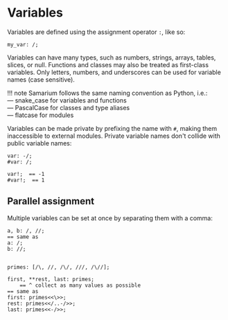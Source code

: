 # Variables

Variables are defined using the assignment operator `:`, like so:
```sm
my_var: /;
```
Variables can have many types, such as numbers, strings, arrays, tables,
slices, or null. Functions and classes may also be treated as first-class
variables. Only letters, numbers, and underscores can be used
for variable names (case sensitive).

!!! note
    Samarium follows the same naming convention as Python, i.e.:<br>
    — snake_case for variables and functions<br>
    — PascalCase for classes and type aliases<br>
    — flatcase for modules

Variables can be made private by prefixing the name with `#`, making them
inaccessible to external modules. Private variable names don't collide with
public variable names:
```sm
var: -/;
#var: /;

var!;  == -1
#var!;  == 1
```


## Parallel assignment

Multiple variables can be set at once by separating them with a comma:
```sm
a, b: /, //;
== same as
a: /;
b: //;


primes: [/\, //, /\/, ///, /\//];

first, **rest, last: primes;
    == ^ collect as many values as possible
== same as
first: primes<<\>>;
rest: primes<</..-/>>;
last: primes<<-/>>;
```